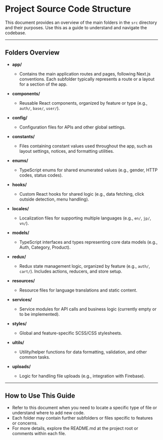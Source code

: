 # Project Source Code Structure

This document provides an overview of the main folders in the `src` directory and their purposes. Use this as a guide to understand and navigate the codebase.

---

## Folders Overview

- **app/**
  - Contains the main application routes and pages, following Next.js conventions. Each subfolder typically represents a route or a layout for a section of the app.

- **components/**
  - Reusable React components, organized by feature or type (e.g., `auth/`, `base/`, `user/`).

- **config/**
  - Configuration files for APIs and other global settings.

- **constants/**
  - Files containing constant values used throughout the app, such as layout settings, notices, and formatting utilities.

- **enums/**
  - TypeScript enums for shared enumerated values (e.g., gender, HTTP codes, status codes).

- **hooks/**
  - Custom React hooks for shared logic (e.g., data fetching, click outside detection, menu handling).

- **locales/**
  - Localization files for supporting multiple languages (e.g., `en/`, `jp/`, `vn/`).

- **models/**
  - TypeScript interfaces and types representing core data models (e.g., Auth, Category, Product).

- **redux/**
  - Redux state management logic, organized by feature (e.g., `auth/`, `cart/`). Includes actions, reducers, and store setup.

- **resources/**
  - Resource files for language translations and static content.

- **services/**
  - Service modules for API calls and business logic (currently empty or to be implemented).

- **styles/**
  - Global and feature-specific SCSS/CSS stylesheets.

- **ultils/**
  - Utility/helper functions for data formatting, validation, and other common tasks.

- **uploads/**
  - Logic for handling file uploads (e.g., integration with Firebase).

---

## How to Use This Guide
- Refer to this document when you need to locate a specific type of file or understand where to add new code.
- Each folder may contain further subfolders or files specific to features or concerns.
- For more details, explore the README.md at the project root or comments within each file. 
